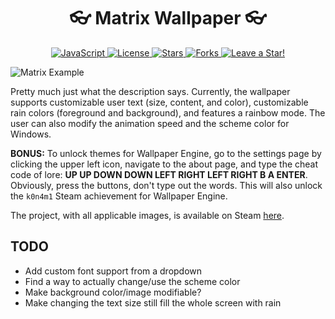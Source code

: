 <p align="center">
  <h1 align="center">👓 Matrix Wallpaper 👓</h1>
</p>

<p align="center">
  <a href="https://github.com/ajmeese7/matrix-wallpaper/search?l=javascript">
    <img src="https://img.shields.io/badge/language-JavaScript-yellow" alt="JavaScript" />
  </a>
  <a href="https://github.com/ajmeese7/matrix-wallpaper/blob/master/LICENSE.md">
    <img src="https://img.shields.io/github/license/ajmeese7/matrix-wallpaper" alt="License" />
  </a>
  <a href="https://github.com/ajmeese7/matrix-wallpaper/stargazers">
    <img src="https://img.shields.io/github/stars/ajmeese7/matrix-wallpaper" alt="Stars" />
  </a>
  <a href="https://github.com/ajmeese7/matrix-wallpaper/network/members">
    <img src="https://img.shields.io/github/forks/ajmeese7/matrix-wallpaper" alt="Forks" />
  </a>
  <a href="https://github.com/ajmeese7/matrix-wallpaper/stargazers">
    <img src="https://img.shields.io/static/v1?label=%F0%9F%8C%9F&message=If%20Useful&style=style=flat&color=BC4E99" alt="Leave a Star!"/>
  </a>
</p>

![Matrix Example](https://user-images.githubusercontent.com/17814535/92415161-5162da80-f11d-11ea-99a2-f8dc269eeff1.png)

Pretty much just what the description says. Currently, the wallpaper supports
customizable user text (size, content, and color), customizable rain colors
(foreground and background), and features a rainbow mode. The user can also modify
the animation speed and the scheme color for Windows.

**BONUS:** To unlock themes for Wallpaper Engine, go to the settings page by clicking
the upper left icon, navigate to the about page, and type the cheat code of lore:
**UP UP DOWN DOWN LEFT RIGHT LEFT RIGHT B A ENTER**. Obviously, press the buttons,
don't type out the words. This will also unlock the `k0n4m1` Steam achievement
for Wallpaper Engine.

The project, with all applicable images, is available on Steam
[here](https://steamcommunity.com/sharedfiles/filedetails/?id=1436702629).

## TODO
- Add custom font support from a dropdown
- Find a way to actually change/use the scheme color
- Make background color/image modifiable?
- Make changing the text size still fill the whole screen with rain